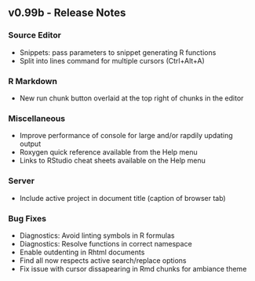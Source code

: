 
## v0.99b - Release Notes


### Source Editor

* Snippets: pass parameters to snippet generating R functions
* Split into lines command for multiple cursors (Ctrl+Alt+A)


### R Markdown

* New run chunk button overlaid at the top right of chunks in the editor


### Miscellaneous

* Improve performance of console for large and/or rapdily updating output
* Roxygen quick reference available from the Help menu
* Links to RStudio cheat sheets available on the Help menu

### Server

* Include active project in document title (caption of browser tab) 


### Bug Fixes

* Diagnostics: Avoid linting symbols in R formulas
* Diagnostics: Resolve functions in correct namespace 
* Enable outdenting in Rhtml documents
* Find all now respects active search/replace options
* Fix issue with cursor dissapearing in Rmd chunks for ambiance theme


